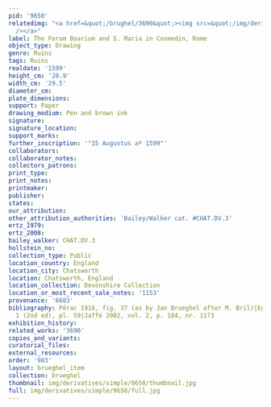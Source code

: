 ```yaml
---
pid: '9650'
relatedimg: "<a href=&quot;/brughel/3690&quot;><img src=&quot;/img/derivatives/simple/3690/thumbnail.jpg&quot;
  /></a>"
label: The Forum Boarium and S. Maria in Cosmedin, Rome
object_type: Drawing
genre: Ruins
tags: Ruins
realdate: '1599'
height_cm: '20.9'
width_cm: '29.5'
diameter_cm: 
plate_dimensions: 
support: Paper
drawing_medium: Pen and brown ink
signature: 
signature_location: 
support_marks: 
further_inscription: '"15 Augustus aº 1599"'
collaborators: 
collaborator_notes: 
collectors_patrons: 
print_type: 
print_notes: 
printmaker: 
publisher: 
states: 
our_attribution: 
other_attribution_authorities: 'Bailey/Walker cat. #CHAT.DV.3'
ertz_1979: 
ertz_2008: 
bailey_walker: CHAT.DV.3
hollstein_no: 
collection_type: Public
location_country: England
location_city: Chatsworth
location: Chatsworth, England
location_collection: Devonshire Collection
location_or_most_recent_sale_notes: '1153'
provenance: '6683'
bibliography: Pérac 1916, fig. 37 (as by Jan Brueghel after M. Bril)|Egger 1931, vol.
  1 (2nd ed), pl. 59|Jaffé 2002, vol. 2, p. 184, nr. 1173
exhibition_history: 
related_works: '3690'
copies_and_variants: 
curatorial_files: 
external_resources: 
order: '983'
layout: brueghel_item
collection: brueghel
thumbnail: img/derivatives/simple/9650/thumbnail.jpg
full: img/derivatives/simple/9650/full.jpg
---
```

